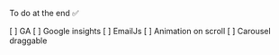 To do at the end ✅

[ ] GA
[ ] Google insights
[ ] EmailJs
[ ] Animation on scroll
[ ] Carousel draggable